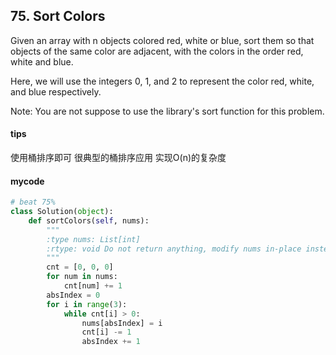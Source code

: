 ## 75. Sort Colors 
Given an array with n objects colored red, white or blue, sort them so that objects of the same color are adjacent, with the colors in the order red, white and blue.

Here, we will use the integers 0, 1, and 2 to represent the color red, white, and blue respectively.

Note:
You are not suppose to use the library's sort function for this problem.
#### tips
使用桶排序即可 很典型的桶排序应用 实现O(n)的复杂度
#### mycode
```Python
# beat 75%
class Solution(object):
    def sortColors(self, nums):
        """
        :type nums: List[int]
        :rtype: void Do not return anything, modify nums in-place instead.
        """
        cnt = [0, 0, 0]
        for num in nums:
            cnt[num] += 1
        absIndex = 0
        for i in range(3):
            while cnt[i] > 0:
                nums[absIndex] = i
                cnt[i] -= 1
                absIndex += 1
```
